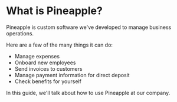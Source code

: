 # What is Pineapple?

Pineapple is custom software we've developed to manage business operations.

Here are a few of the many things it can do:

* Manage expenses
* Onboard new employees
* Send invoices to customers
* Manage payment information for direct deposit
* Check benefits for yourself

In this guide, we'll talk about how to use Pineapple at our company.

